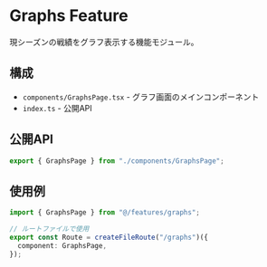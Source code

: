 # Graphs Feature

現シーズンの戦績をグラフ表示する機能モジュール。

## 構成

- `components/GraphsPage.tsx` - グラフ画面のメインコンポーネント
- `index.ts` - 公開API

## 公開API

```typescript
export { GraphsPage } from "./components/GraphsPage";
```

## 使用例

```typescript
import { GraphsPage } from "@/features/graphs";

// ルートファイルで使用
export const Route = createFileRoute("/graphs")({
  component: GraphsPage,
});
```
